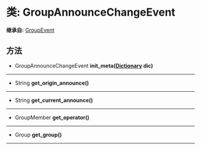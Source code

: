 # 类: GroupAnnounceChangeEvent  
  
**继承自:** [GroupEvent](https://docs.godotengine.org/en/latest/classes/class_groupevent.html)  
  
## 方法 
  
- GroupAnnounceChangeEvent **init_meta([Dictionary](https://docs.godotengine.org/en/latest/classes/class_dictionary.html) dic)**  
  
---  
  
- String **get_origin_announce()**  
  
---  
  
- String **get_current_announce()**  
  
---  
  
- GroupMember **get_operator()**  
  
---  
  
- Group **get_group()**  
  
---  
  

